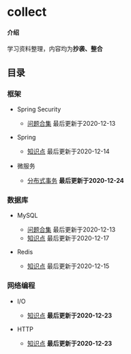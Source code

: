 # collect

#### 介绍
学习资料整理，内容均为**抄袭、整合**


## 目录
### 框架
+ Spring Security
  - [问题合集](note/security/问题合集.md)  最后更新于2020-12-13  
  
+ Spring
  - [知识点](note/spring/知识点.md)  最后更新于2020-12-14  

+ 微服务
  - [分布式事务](note/microservice/transaction/知识点.md)  **最后更新于2020-12-24**  

### 数据库
+ MySQL
  - [问题合集](note/mysql/问题合集.md)  最后更新于2020-12-13  
  - [知识点](note/mysql/知识点.md)  最后更新于2020-12-17  

+ Redis
  - [知识点](note/redis/知识点.md)  最后更新于2020-12-15  
  
### 网络编程
+ I/O
  - [知识点](note/io/知识点.md)  **最后更新于2020-12-23**  

+ HTTP
  - [知识点](note/http/知识点.md)  **最后更新于2020-12-23**  
